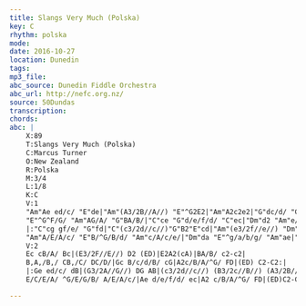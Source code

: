 ```yaml
---
title: Slangs Very Much (Polska)
key: C
rhythm: polska
mode:
date: 2016-10-27
location: Dunedin
tags:
mp3_file:
abc_source: Dunedin Fiddle Orchestra
abc_url: http://nefc.org.nz/
source: 50Dundas
transcription:
chords: 
abc: |
    X:89
    T:Slangs Very Much (Polska)
    C:Marcus Turner
    O:New Zealand
    R:Polska
    M:3/4
    L:1/8
    K:C
    V:1
    "Am"Ae ed/c/ "E"de|"Am"(A3/2B//A//) "E"^G2E2|"Am"A2c2e2|"G"dc/d/ "C"e2-e2|
    "E"^G^F/G/ "Am"AG/A/ "G"BA/B/|"C"ce "G"d/e/f/d/ "C"ec|"Dm"d2 "Am"e/d/c/B/ A^G|"E"B2"Am"A2-A2:|
    |:"C"cg gf/e/ "G"fd|"C"(c3/2d//c//)"G"B2"E"cd|"Am"(e3/2f//e//) "Dm"(d3/2e//d//) "Am"(c3/2d//c//)|"G"(B3/2c//B//) "F"A3/2B//A// "E"^G2|
    "Am"A/E/A/c/ "E"B/^G/B/d/ "Am"c/A/c/e/|"Dm"da "E"^g/a/b/g/ "Am"ae|"Dm"d2 "Am"e/d/c/B/ A^G|"E"B2"Am"A2-A2:|
    V:2
    Ec cB/A/ Bc|(E3/2F//E//) D2 (ED)|E2A2(cA)|BA/B/ c2-c2|
    B,A,/B,/ CB,/C/ DC/D/|Gc B/c/d/B/ cG|A2c/B/A/^G/ FD|(ED) C2-C2:|
    |:Ge ed/c/ dB|(G3/2A//G//) DG AB|(c3/2d//c//) (B3/2c//B//) (A3/2B//A//)|(G3/2A//G//) (F3/2G//F//) B,D|
    E/C/E/A/ ^G/E/G/B/ A/E/A/c/|Ae d/e/f/d/ ec|A2 c/B/A/^G/ FD|(ED)C2-C2:|

---
```



